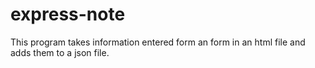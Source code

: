 # express-note
This program takes information entered form an form in an html file and adds them to a json file.
